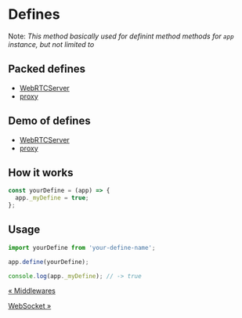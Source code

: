 # Defines

Note: _This method basically used for definint method methods for `app` instance, but not limited to_

## Packed defines

- [WebRTCServer](../src/packed/defines/webrtc-server.js)
- [proxy](../src/packed/defines/proxy.js)

## Demo of defines

- [WebRTCServer](../examples/webrtc.js)
- [proxy](../examples/proxy.js)

## How it works

```js
const yourDefine = (app) => {
  app._myDefine = true;
};
```

## Usage

```js
import yourDefine from 'your-define-name';

app.define(yourDefine);

console.log(app._myDefine); // -> true
```

[&laquo; Middlewares](./middlewares.md)

[WebSocket &raquo;](./websocket.md)

